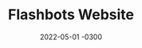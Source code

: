 ---
layout: default
title: Flashbots Website
date: 2022-05-01 -0300
tags: Branding, Frontend
image: /img/work/flashbots-website.jpg
---